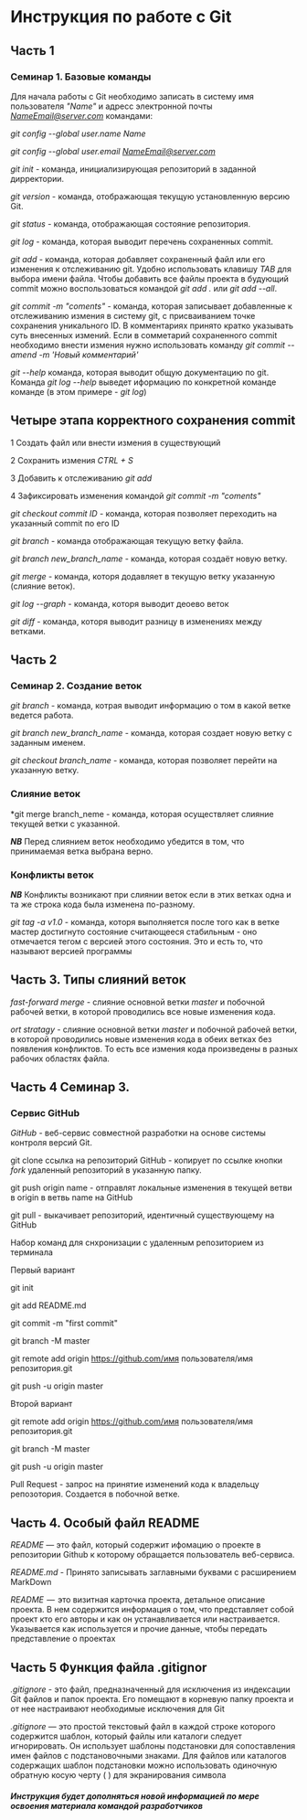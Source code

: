 # Инструкция по работе с Git

## Часть 1

### Семинар 1. Базовые команды

Для начала работы с Git  необходимо записать в систему имя пользователя *"Name"* и адресс электронной почты *NameEmail@server.com* командами:

*git config --global user.name Name* 

*git config --global user.email NameEmail@server.com*

*git init* - команда, инициализирующая репозиторий в заданной дирректории.

*git version* - команда, отображающая текущую установленную версию Git.

*git status* - команда, отображающая состояние репозитория.

*git log* - команда, которая выводит перечень сохраненных commit.

*git add* - команда, которая добавляет сохраненный файл или его изменения к отслеживанию git. Удобно использовать клавишу _TAB_ для выбора имени файла. Чтобы добавить все файлы проекта в  будующий commit можно воспользоваться командой *git add .* или *git add --all*.

*git commit -m "coments"* - команда, которая записывает добавленные к отслеживанию измения в систему git, с присваиванием точке сохранения уникального ID. В комментариях принято кратко указывать суть внесенных измений. Если в сомметарий сохраненного commit необходимо внести измения нужно использовать команду *git commit --amend -m 'Новый комментарий'*

*git --help* команда, которая выводит общую документацию по git. Команда *git log --help* выведет иформацию по конкретной команде команде (в этом примере - *git log*)

## Четыре этапа корректного сохранения commit
1 Создать файл или внести измения в существующий

2 Сохранить измения *CTRL + S*

3 Добавить к отслеживанию *git add*

4 Зафиксировать изменения командой *git commit -m 
"coments"*


*git checkout commit ID* - команда, которая позволяет переходить на указанный commit по его ID

*git branch* - команда отображающая текущую ветку файла.

*git branch new_branch_name* - команда, которая создаёт новую ветку.

*git merge* - команда, которя додавляет в текущую ветку указанную (слияние веток).

*git log --graph* - команда, которя выводит деоево веток

*git diff* - команда, которя выводит разницу в изменениях между  ветками.


## Часть 2

### Семинар 2. Создание веток

*git branch* - команда, котрая выводит информацию о том в какой ветке ведется работа.

*git branch new_branch_name* - команда, которая создает новую ветку с заданным именем.

*git checkout branch_name* - команда, которая позволяет перейти на указанную ветку.

### Слияние веток

*git merge branch_neme - команда, которая осуществляет слияние текущей ветки с указанной.

__*NB*__ Перед слиянием веток необходимо убедится в том, что принимаемая ветка выбрана верно.

### Конфликты веток

__*NB*__ Конфликты возникают при слиянии веток если в этих ветках одна и та же строка кода была изменена по-разному.

*git tag -a v1.0* - команда, которя выполняется после того как в  ветке мастер достигнуто состояние считающееся стабильным - оно отмечается тегом с версией этого состояния. Это и есть то, что называют версией программы

## Часть 3. Типы слияний веток

*fast-forward merge* - слияние основной ветки _master_ и побочной рабочей ветки, в которой проводились все новые изменения кода.

*ort stratagy* - слияние основной ветки _master_ и побочной рабочей ветки, в которой проводились новые изменения кода в обеих ветках без появления конфликтов. То есть все измения кода произведены в разных рабочих областях файла.

## Часть 4 Семинар 3.

###  Сервис GitHub

 *GitHub* - веб-сервис совместной разработки на основе системы контроля версий Git.

git clone ссылка на  репозиторий GitHub - копирует по ссылке кнопки *fork* удаленный репозиторий в указанную папку. 

 git push origin name - отправлят локальные изменения в текущей ветви в origin в ветвь name на GitHub

 git pull - выкачивает репозиторий, идентичный существующему на GitHub

 Набор команд для снхронизации с удаленным репозиторием из терминала

Первый вариант

git init

git add README.md

git commit -m "first commit"

git branch -M master

git remote add origin https://github.com/имя пользователя/имя репозитория.git

git push -u origin master

Второй вариант

git remote add origin https://github.com/имя пользователя/имя репозитория.git

git branch -M master

git push -u origin master


Pull Request - запрос на принятие изменений кода к владельцу репозотория. Создается в побочной ветке.

## Часть 4. Особый файл README

*README* — это файл, который содержит ифомацию о проекте в репозитории Github к которому обращается пользователь веб-сервиса.

*README.md* - Принято записывать заглавными буквами с расширением MarkDown

*README*  —  это визитная карточка проекта, детальное описание проекта. В нем содержится информация о том, что представляет собой проект кто его авторы и как он устанавливается или настраивается. Указывается как используется и прочие данные, чтобы передать представление о проектах

## Часть 5 Функция файла .gitignor

*.gitignore* - это файл, предназначенный для исключения из индексации Git файлов и папок проекта. Его помещают в корневую папку проекта и от нее настраивают необходимые исключения для Git

*.gitignore* — это простой текстовый файл в каждой строке которого содержится шаблон, который файлы или каталоги следует игнорировать. Он использует шаблоны подстановки для сопоставления имен файлов с подстановочными знаками. Для файлов или каталогов содержащих шаблон подстановки можно использовать одиночную обратную косую черту ( ) для экранирования символа

##### _Инструкция будет дополняться новой информацией по мере освоения материала командой разработчиков_